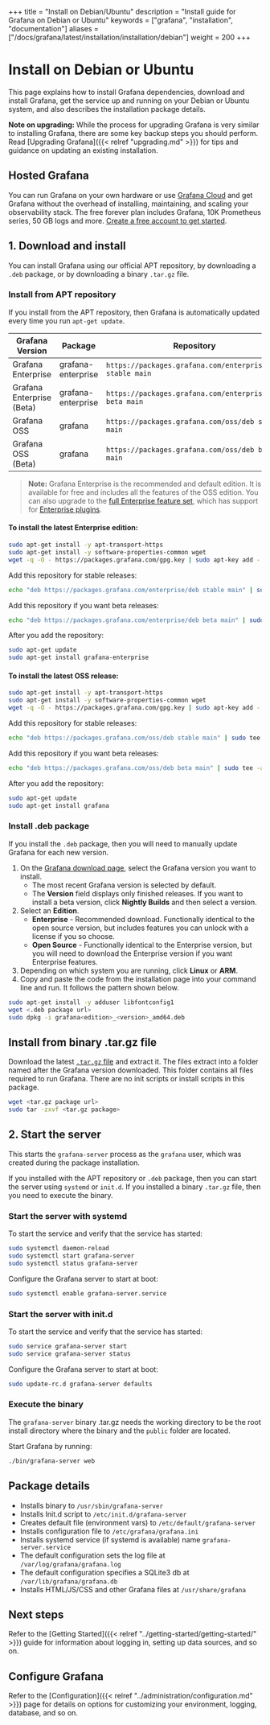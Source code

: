 +++
title = "Install on Debian/Ubuntu"
description = "Install guide for Grafana on Debian or Ubuntu"
keywords = ["grafana", "installation", "documentation"]
aliases = ["/docs/grafana/latest/installation/installation/debian"]
weight = 200
+++

# Install on Debian or Ubuntu

This page explains how to install Grafana dependencies, download and install Grafana, get the service up and running on your Debian or Ubuntu system, and also describes the installation package details.

**Note on upgrading:** While the process for upgrading Grafana is very similar to installing Grafana, there are some key backup steps you should perform. Read [Upgrading Grafana]({{< relref "upgrading.md" >}}) for tips and guidance on updating an existing installation.

## Hosted Grafana

You can run Grafana on your own hardware or use [Grafana Cloud](https://grafana.com/products/cloud/features/#cloud-dashboards-grafana) and get Grafana without the overhead of installing, maintaining, and scaling your observability stack. The free forever plan includes Grafana, 10K Prometheus series, 50 GB logs and more. [Create a free account to get started](https://grafana.com/auth/sign-up/create-user?pg=docs-grafana-install&plcmt=in-text).

## 1. Download and install

You can install Grafana using our official APT repository, by downloading a `.deb` package, or by downloading a binary `.tar.gz` file.

### Install from APT repository

If you install from the APT repository, then Grafana is automatically updated every time you run `apt-get update`.

| Grafana Version           | Package            | Repository                                                |
| ------------------------- | ------------------ | --------------------------------------------------------- |
| Grafana Enterprise        | grafana-enterprise | `https://packages.grafana.com/enterprise/deb stable main` |
| Grafana Enterprise (Beta) | grafana-enterprise | `https://packages.grafana.com/enterprise/deb beta main`   |
| Grafana OSS               | grafana            | `https://packages.grafana.com/oss/deb stable main`        |
| Grafana OSS (Beta)        | grafana            | `https://packages.grafana.com/oss/deb beta main`          |

> **Note:** Grafana Enterprise is the recommended and default edition. It is available for free and includes all the features of the OSS edition. You can also upgrade to the [full Enterprise feature set](https://grafana.com/products/enterprise/?utm_source=grafana-install-page), which has support for [Enterprise plugins](https://grafana.com/grafana/plugins/?enterprise=1&utcm_source=grafana-install-page).

#### To install the latest Enterprise edition:

```bash
sudo apt-get install -y apt-transport-https
sudo apt-get install -y software-properties-common wget
wget -q -O - https://packages.grafana.com/gpg.key | sudo apt-key add -
```

Add this repository for stable releases:

```bash
echo "deb https://packages.grafana.com/enterprise/deb stable main" | sudo tee -a /etc/apt/sources.list.d/grafana.list
```

Add this repository if you want beta releases:

```bash
echo "deb https://packages.grafana.com/enterprise/deb beta main" | sudo tee -a /etc/apt/sources.list.d/grafana.list
```

After you add the repository:

```bash
sudo apt-get update
sudo apt-get install grafana-enterprise
```

#### To install the latest OSS release:

```bash
sudo apt-get install -y apt-transport-https
sudo apt-get install -y software-properties-common wget
wget -q -O - https://packages.grafana.com/gpg.key | sudo apt-key add -
```

Add this repository for stable releases:

```bash
echo "deb https://packages.grafana.com/oss/deb stable main" | sudo tee -a /etc/apt/sources.list.d/grafana.list
```

Add this repository if you want beta releases:

```bash
echo "deb https://packages.grafana.com/oss/deb beta main" | sudo tee -a /etc/apt/sources.list.d/grafana.list
```

After you add the repository:

```bash
sudo apt-get update
sudo apt-get install grafana
```

### Install .deb package

If you install the `.deb` package, then you will need to manually update Grafana for each new version.

1. On the [Grafana download page](https://grafana.com/grafana/download), select the Grafana version you want to install.
   - The most recent Grafana version is selected by default.
   - The **Version** field displays only finished releases. If you want to install a beta version, click **Nightly Builds** and then select a version.
1. Select an **Edition**.
   - **Enterprise** - Recommended download. Functionally identical to the open source version, but includes features you can unlock with a license if you so choose.
   - **Open Source** - Functionally identical to the Enterprise version, but you will need to download the Enterprise version if you want Enterprise features.
1. Depending on which system you are running, click **Linux** or **ARM**.
1. Copy and paste the code from the installation page into your command line and run. It follows the pattern shown below.

```bash
sudo apt-get install -y adduser libfontconfig1
wget <.deb package url>
sudo dpkg -i grafana<edition>_<version>_amd64.deb
```

## Install from binary .tar.gz file

Download the latest [`.tar.gz` file](https://grafana.com/grafana/download?platform=linux) and extract it. The files extract into a folder named after the Grafana version downloaded. This folder contains all files required to run Grafana. There are no init scripts or install scripts in this package.

```bash
wget <tar.gz package url>
sudo tar -zxvf <tar.gz package>
```

## 2. Start the server

This starts the `grafana-server` process as the `grafana` user, which was created during the package installation.

If you installed with the APT repository or `.deb` package, then you can start the server using `systemd` or `init.d`. If you installed a binary `.tar.gz` file, then you need to execute the binary.

### Start the server with systemd

To start the service and verify that the service has started:

```bash
sudo systemctl daemon-reload
sudo systemctl start grafana-server
sudo systemctl status grafana-server
```

Configure the Grafana server to start at boot:

```bash
sudo systemctl enable grafana-server.service
```

### Start the server with init.d

To start the service and verify that the service has started:

```bash
sudo service grafana-server start
sudo service grafana-server status
```

Configure the Grafana server to start at boot:

```bash
sudo update-rc.d grafana-server defaults
```

### Execute the binary

The `grafana-server` binary .tar.gz needs the working directory to be the root install directory where the binary and the `public` folder are located.

Start Grafana by running:

```bash
./bin/grafana-server web
```

## Package details

- Installs binary to `/usr/sbin/grafana-server`
- Installs Init.d script to `/etc/init.d/grafana-server`
- Creates default file (environment vars) to `/etc/default/grafana-server`
- Installs configuration file to `/etc/grafana/grafana.ini`
- Installs systemd service (if systemd is available) name `grafana-server.service`
- The default configuration sets the log file at `/var/log/grafana/grafana.log`
- The default configuration specifies a SQLite3 db at `/var/lib/grafana/grafana.db`
- Installs HTML/JS/CSS and other Grafana files at `/usr/share/grafana`

## Next steps

Refer to the [Getting Started]({{< relref "../getting-started/getting-started/" >}}) guide for information about logging in, setting up data sources, and so on.

## Configure Grafana

Refer to the [Configuration]({{< relref "../administration/configuration.md" >}}) page for details on options for customizing your environment, logging, database, and so on.
